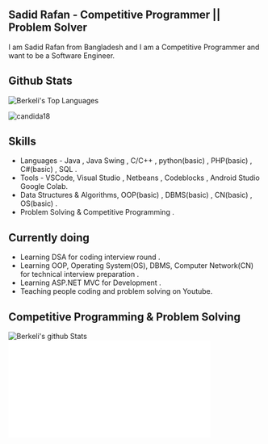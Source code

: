 

## Sadid Rafan - Competitive Programmer || Problem Solver  
I am Sadid Rafan from Bangladesh and I am a Competitive Programmer and want to be a Software Engineer. 

## Github Stats



<img alt="Berkeli's Top Languages" src="https://github-readme-stats.vercel.app/api/top-langs/?username=nirvik-alpha&langs_count=8&layout=compact&theme=react&hide_border=true&bg_color=1F222E&title_color=F85D7F&icon_color=F8D866" height="192px"/>

<p align="left"><img src="https://github-readme-streak-stats.herokuapp.com/?user=nirvik-alpha&theme=algolia" alt="candida18"  /></p>

## Skills
* Languages - Java , Java Swing , C/C++ , python(basic) , PHP(basic) , C#(basic) , SQL   .
* Tools - VSCode, Visual Studio , Netbeans , Codeblocks , Android Studio Google Colab.
* Data Structures & Algorithms, OOP(basic) , DBMS(basic) , CN(basic) , OS(basic) .
* Problem Solving & Competitive Programming .

## Currently doing
* Learning DSA for coding interview round .
* Learning OOP, Operating System(OS), DBMS, Computer Network(CN) for technical interview preparation .
* Learning ASP.NET MVC for Development .
* Teaching people coding and problem solving on Youtube.


## Competitive Programming & Problem Solving 
<div>
  
  <img alt="Berkeli's github Stats" src="https://leetcard.jacoblin.cool/RafanX?theme=forest" height="200px" width="400px"/>
  
  
  <img alt="Berkeli's top Languages" src="https://raw.githubusercontent.com/nirvik-alpha/cf-stats/main/output/light_card.svg#gh-dark-mode-only" height="192px" width="400px"/>
 
</div>




